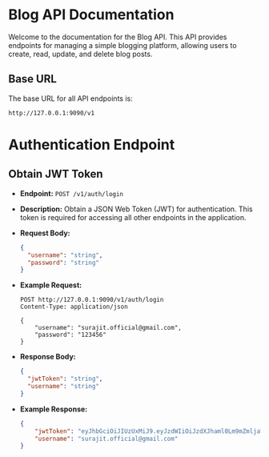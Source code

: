 # Blog API Documentation

Welcome to the documentation for the Blog API. This API provides endpoints for managing a simple blogging platform, allowing users to create, read, update, and delete blog posts.

## Base URL

The base URL for all API endpoints is:

```
http://127.0.0.1:9090/v1
```

# Authentication Endpoint

## Obtain JWT Token

- **Endpoint:** `POST /v1/auth/login`
- **Description:** Obtain a JSON Web Token (JWT) for authentication. This token is required for accessing all other endpoints in the application.
- **Request Body:**
  
  ```json
  {
    "username": "string",
    "password": "string"
  }
  ```
- **Example Request:**
  ```http
  POST http://127.0.0.1:9090/v1/auth/login
  Content-Type: application/json

  {
      "username": "surajit.official@gmail.com",
      "password": "123456"
  }
  ```
- **Response Body:**
  ```json
  {
    "jwtToken": "string",
    "username": "string"
  }
  ```
- **Example Response:**
  ```json
  {
      "jwtToken": "eyJhbGciOiJIUzUxMiJ9.eyJzdWIiOiJzdXJhaml0Lm9mZmljaWFsQGdtYWlsLmNvbSIsImlhdCI6MTcxMTQ3MjQyNCwiZXhwIjoxNzExNDkwNDI0fQ.impXDeuWWaAbfMDB0g5b2COiBZYdY84m4egHerbqx7ba71riLdF66l6r7TCigGBbkc3-bmePMb6KWSKsTw118A",
      "username": "surajit.official@gmail.com"
  }
  ```

